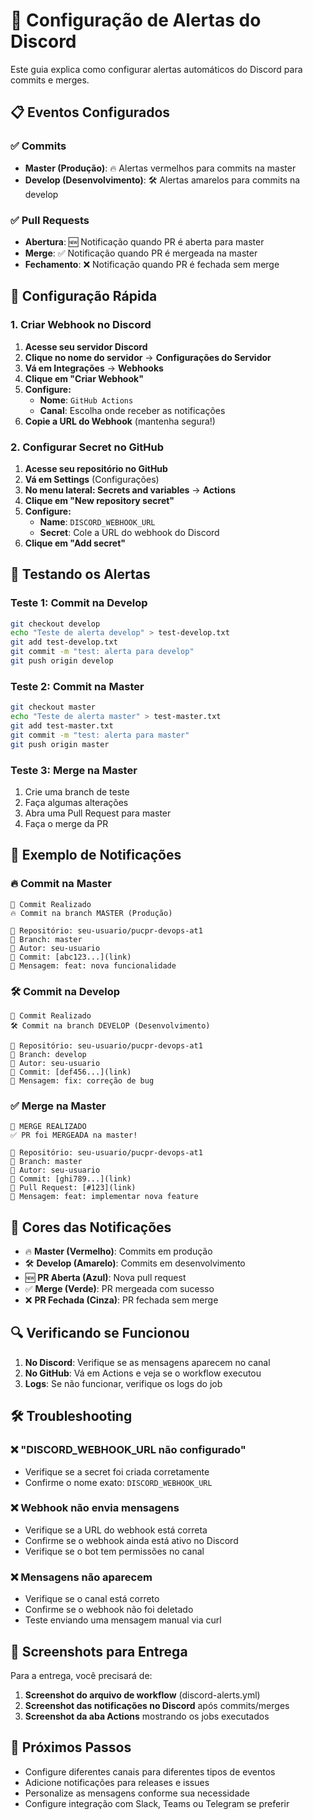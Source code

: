 # 🚨 Configuração de Alertas do Discord

Este guia explica como configurar alertas automáticos do Discord para commits e merges.

## 📋 Eventos Configurados

### ✅ Commits
- **Master (Produção)**: 🔥 Alertas vermelhos para commits na master
- **Develop (Desenvolvimento)**: 🛠️ Alertas amarelos para commits na develop

### ✅ Pull Requests
- **Abertura**: 🆕 Notificação quando PR é aberta para master
- **Merge**: ✅ Notificação quando PR é mergeada na master
- **Fechamento**: ❌ Notificação quando PR é fechada sem merge

## 🔧 Configuração Rápida

### 1. Criar Webhook no Discord

1. **Acesse seu servidor Discord**
2. **Clique no nome do servidor** → **Configurações do Servidor**
3. **Vá em Integrações** → **Webhooks**
4. **Clique em "Criar Webhook"**
5. **Configure:**
   - **Nome**: `GitHub Actions`
   - **Canal**: Escolha onde receber as notificações
6. **Copie a URL do Webhook** (mantenha segura!)

### 2. Configurar Secret no GitHub

1. **Acesse seu repositório no GitHub**
2. **Vá em Settings** (Configurações)
3. **No menu lateral: Secrets and variables** → **Actions**
4. **Clique em "New repository secret"**
5. **Configure:**
   - **Name**: `DISCORD_WEBHOOK_URL`
   - **Secret**: Cole a URL do webhook do Discord
6. **Clique em "Add secret"**

## 🧪 Testando os Alertas

### Teste 1: Commit na Develop
```bash
git checkout develop
echo "Teste de alerta develop" > test-develop.txt
git add test-develop.txt
git commit -m "test: alerta para develop"
git push origin develop
```

### Teste 2: Commit na Master
```bash
git checkout master
echo "Teste de alerta master" > test-master.txt
git add test-master.txt
git commit -m "test: alerta para master"
git push origin master
```

### Teste 3: Merge na Master
1. Crie uma branch de teste
2. Faça algumas alterações
3. Abra uma Pull Request para master
4. Faça o merge da PR

## 📱 Exemplo de Notificações

### 🔥 Commit na Master
```
🚀 Commit Realizado
🔥 Commit na branch MASTER (Produção)

📁 Repositório: seu-usuario/pucpr-devops-at1
🌿 Branch: master
👤 Autor: seu-usuario
🔗 Commit: [abc123...](link)
💬 Mensagem: feat: nova funcionalidade
```

### 🛠️ Commit na Develop
```
🚀 Commit Realizado
🛠️ Commit na branch DEVELOP (Desenvolvimento)

📁 Repositório: seu-usuario/pucpr-devops-at1
🌿 Branch: develop
👤 Autor: seu-usuario
🔗 Commit: [def456...](link)
💬 Mensagem: fix: correção de bug
```

### ✅ Merge na Master
```
🔀 MERGE REALIZADO
✅ PR foi MERGEADA na master!

📁 Repositório: seu-usuario/pucpr-devops-at1
🌿 Branch: master
👤 Autor: seu-usuario
🔗 Commit: [ghi789...](link)
🔗 Pull Request: [#123](link)
💬 Mensagem: feat: implementar nova feature
```

## 🎨 Cores das Notificações

- 🔥 **Master (Vermelho)**: Commits em produção
- 🛠️ **Develop (Amarelo)**: Commits em desenvolvimento
- 🆕 **PR Aberta (Azul)**: Nova pull request
- ✅ **Merge (Verde)**: PR mergeada com sucesso
- ❌ **PR Fechada (Cinza)**: PR fechada sem merge

## 🔍 Verificando se Funcionou

1. **No Discord**: Verifique se as mensagens aparecem no canal
2. **No GitHub**: Vá em Actions e veja se o workflow executou
3. **Logs**: Se não funcionar, verifique os logs do job

## 🛠️ Troubleshooting

### ❌ "DISCORD_WEBHOOK_URL não configurado"
- Verifique se a secret foi criada corretamente
- Confirme o nome exato: `DISCORD_WEBHOOK_URL`

### ❌ Webhook não envia mensagens
- Verifique se a URL do webhook está correta
- Confirme se o webhook ainda está ativo no Discord
- Verifique se o bot tem permissões no canal

### ❌ Mensagens não aparecem
- Verifique se o canal está correto
- Confirme se o webhook não foi deletado
- Teste enviando uma mensagem manual via curl

## 📸 Screenshots para Entrega

Para a entrega, você precisará de:

1. **Screenshot do arquivo de workflow** (discord-alerts.yml)
2. **Screenshot das notificações no Discord** após commits/merges
3. **Screenshot da aba Actions** mostrando os jobs executados

## 🚀 Próximos Passos

- Configure diferentes canais para diferentes tipos de eventos
- Adicione notificações para releases e issues
- Personalize as mensagens conforme sua necessidade
- Configure integração com Slack, Teams ou Telegram se preferir
